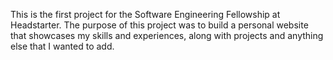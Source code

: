 This is the first project for the Software Engineering Fellowship at Headstarter. The purpose of this project was to build a personal website that showcases my skills and experiences, along with projects and anything else that I wanted to add. 
